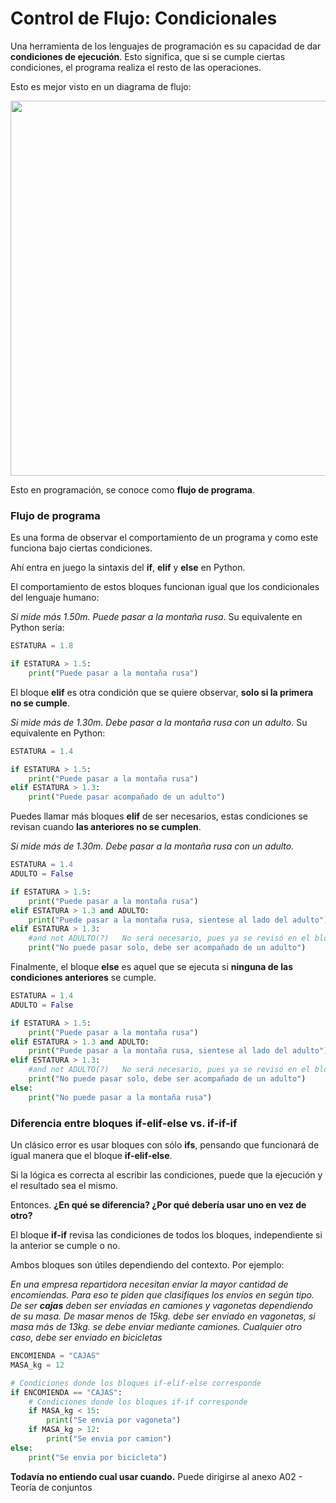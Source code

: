 # Control de Flujo: Condicionales

Una herramienta de los lenguajes de programación es su capacidad de dar **condiciones de ejecución**. Esto significa, que si se cumple ciertas condiciones, el programa realiza el resto de las operaciones.

Esto es mejor visto en un diagrama de flujo:

<img style="-webkit-user-select: none;margin: auto;" src="https://www.laserfiche.com/wp-content/uploads/2014/03/engineering-flow-chart.png" width = "600">

Esto en programación, se conoce como **flujo de programa**.



### Flujo de programa

Es una forma de observar el comportamiento de un programa y como este funciona bajo ciertas condiciones.

Ahí entra en juego la sintaxis del **if**, **elif** y **else** en Python.

El comportamiento de estos bloques funcionan igual que los condicionales del lenguaje humano:

*Si mide más 1.50m. Puede pasar a la montaña rusa*. Su equivalente en Python sería:

```python
ESTATURA = 1.8

if ESTATURA > 1.5:
    print("Puede pasar a la montaña rusa")
```

El bloque **elif** es otra condición que se quiere observar, **solo si la primera no se cumple**.

*Si mide más de 1.30m. Debe pasar a la montaña rusa con un adulto*. Su equivalente en Python:

```python
ESTATURA = 1.4

if ESTATURA > 1.5:
	print("Puede pasar a la montaña rusa")
elif ESTATURA > 1.3:
    print("Puede pasar acompañado de un adulto")
```

Puedes llamar más bloques **elif** de ser necesarios, estas condiciones se revisan cuando **las anteriores no se cumplen**.

*Si mide más de 1.30m. Debe pasar a la montaña rusa con un adulto.*

```python
ESTATURA = 1.4
ADULTO = False

if ESTATURA > 1.5:
	print("Puede pasar a la montaña rusa")
elif ESTATURA > 1.3 and ADULTO:
    print("Puede pasar a la montaña rusa, sientese al lado del adulto")
elif ESTATURA > 1.3:
    #and not ADULTO(?)   No será necesario, pues ya se revisó en el bloque anterior
    print("No puede pasar solo, debe ser acompañado de un adulto")
```

Finalmente, el bloque **else** es aquel que se ejecuta si **ninguna de las condiciones anteriores** se cumple. 

```python
ESTATURA = 1.4
ADULTO = False

if ESTATURA > 1.5:
	print("Puede pasar a la montaña rusa")
elif ESTATURA > 1.3 and ADULTO:
    print("Puede pasar a la montaña rusa, sientese al lado del adulto")
elif ESTATURA > 1.3:
    #and not ADULTO(?)   No será necesario, pues ya se revisó en el bloque anterior
    print("No puede pasar solo, debe ser acompañado de un adulto")
else:
    print("No puede pasar a la montaña rusa")
```



### Diferencia entre bloques if-elif-else vs. if-if-if

Un clásico error es usar bloques con sólo **ifs**, pensando que funcionará de igual manera que el bloque **if-elif-else**.

Si la lógica es correcta al escribir las condiciones, puede que la ejecución y el resultado sea el mismo.

Entonces. **¿En qué se diferencia? ¿Por qué debería usar uno en vez de otro?** 

El bloque **if-if** revisa las condiciones de todos los bloques, independiente si la anterior se cumple o no. 

Ambos bloques son útiles dependiendo del contexto. Por ejemplo:

*En una empresa repartidora necesitan enviar la mayor cantidad de encomiendas. Para eso te piden que clasifiques los envíos en según tipo. De ser **cajas** deben ser enviadas en camiones y vagonetas dependiendo de su masa. De masar menos de 15kg. debe ser enviado en vagonetas, si masa más de 13kg. se debe enviar mediante camiones. Cualquier otro caso, debe ser enviado en bicicletas* 

```python
ENCOMIENDA = "CAJAS"
MASA_kg = 12

# Condiciones donde los bloques if-elif-else corresponde
if ENCOMIENDA == "CAJAS":
    # Condiciones donde los bloques if-if corresponde
    if MASA_kg < 15:
        print("Se envia por vagoneta")
    if MASA_kg > 12:
        print("Se envia por camion")
else:
    print("Se envia por bicicleta")
```

**Todavía no entiendo cual usar cuando.** Puede dirigirse al anexo A02 - Teoría de conjuntos